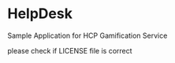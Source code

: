 # HelpDesk
Sample Application for HCP Gamification Service

please check if LICENSE file is correct
